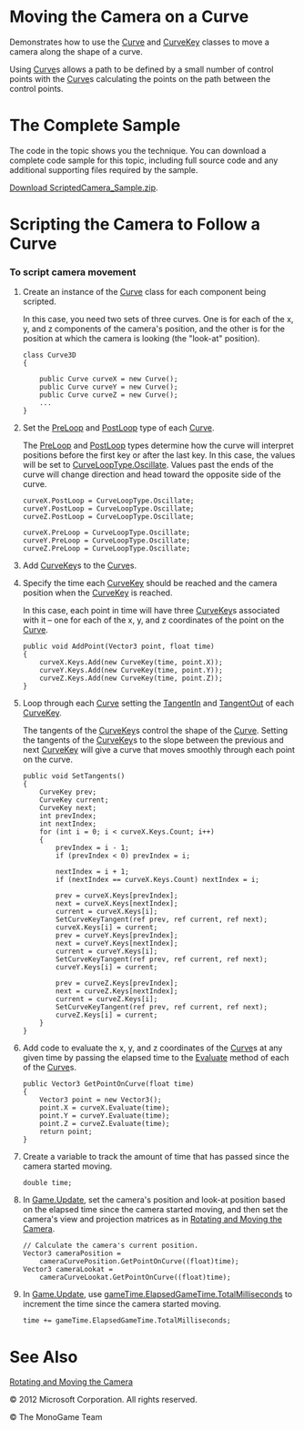 

# Moving the Camera on a Curve

Demonstrates how to use the [Curve](xref:Microsoft.Xna.Framework.Curve) and [CurveKey](xref:Microsoft.Xna.Framework.CurveKey) classes to move a camera along the shape of a curve.

Using [Curve](xref:Microsoft.Xna.Framework.Curve)s allows a path to be defined by a small number of control points with the [Curve](xref:Microsoft.Xna.Framework.Curve)s calculating the points on the path between the control points.

# The Complete Sample

The code in the topic shows you the technique. You can download a complete code sample for this topic, including full source code and any additional supporting files required by the sample.

[Download ScriptedCamera_Sample.zip](http://go.microsoft.com/fwlink/?LinkId=258725).

# Scripting the Camera to Follow a Curve

### To script camera movement

1.  Create an instance of the [Curve](xref:Microsoft.Xna.Framework.Curve) class for each component being scripted.
    
    In this case, you need two sets of three curves. One is for each of the x, y, and z components of the camera's position, and the other is for the position at which the camera is looking (the "look-at" position).
    
    ```
    class Curve3D
    {
    
        public Curve curveX = new Curve();
        public Curve curveY = new Curve();
        public Curve curveZ = new Curve();
        ...
    }
    ```
    
2.  Set the [PreLoop](xref:Microsoft.Xna.Framework.Curve.PreLoop) and [PostLoop](xref:Microsoft.Xna.Framework.Curve.PostLoop) type of each [Curve](xref:Microsoft.Xna.Framework.Curve).
    
    The [PreLoop](xref:Microsoft.Xna.Framework.Curve.PreLoop) and [PostLoop](xref:Microsoft.Xna.Framework.Curve.PostLoop) types determine how the curve will interpret positions before the first key or after the last key. In this case, the values will be set to [CurveLoopType.Oscillate](xref:Microsoft.Xna.Framework.CurveLoopType). Values past the ends of the curve will change direction and head toward the opposite side of the curve.
    
    ```
    curveX.PostLoop = CurveLoopType.Oscillate;
    curveY.PostLoop = CurveLoopType.Oscillate;
    curveZ.PostLoop = CurveLoopType.Oscillate;
    
    curveX.PreLoop = CurveLoopType.Oscillate;
    curveY.PreLoop = CurveLoopType.Oscillate;
    curveZ.PreLoop = CurveLoopType.Oscillate;
    ```
    
3.  Add [CurveKey](xref:Microsoft.Xna.Framework.CurveKey)s to the [Curve](xref:Microsoft.Xna.Framework.Curve)s.
    
4.  Specify the time each [CurveKey](xref:Microsoft.Xna.Framework.CurveKey) should be reached and the camera position when the [CurveKey](xref:Microsoft.Xna.Framework.CurveKey) is reached.
    
    In this case, each point in time will have three [CurveKey](xref:Microsoft.Xna.Framework.CurveKey)s associated with it – one for each of the x, y, and z coordinates of the point on the [Curve](xref:Microsoft.Xna.Framework.Curve).
    
    ```
    public void AddPoint(Vector3 point, float time)
    {
        curveX.Keys.Add(new CurveKey(time, point.X));
        curveY.Keys.Add(new CurveKey(time, point.Y));
        curveZ.Keys.Add(new CurveKey(time, point.Z));
    }
    ```
    
5.  Loop through each [Curve](xref:Microsoft.Xna.Framework.Curve) setting the [TangentIn](xref:Microsoft.Xna.Framework.CurveKey.TangentIn) and [TangentOut](xref:Microsoft.Xna.Framework.CurveKey.TangentOut) of each [CurveKey](xref:Microsoft.Xna.Framework.CurveKey).
    
    The tangents of the [CurveKey](xref:Microsoft.Xna.Framework.CurveKey)s control the shape of the [Curve](xref:Microsoft.Xna.Framework.Curve). Setting the tangents of the [CurveKey](xref:Microsoft.Xna.Framework.CurveKey)s to the slope between the previous and next [CurveKey](xref:Microsoft.Xna.Framework.CurveKey) will give a curve that moves smoothly through each point on the curve.
    
    ```
    public void SetTangents()
    {
        CurveKey prev;
        CurveKey current;
        CurveKey next;
        int prevIndex;
        int nextIndex;
        for (int i = 0; i < curveX.Keys.Count; i++)
        {
            prevIndex = i - 1;
            if (prevIndex < 0) prevIndex = i;
    
            nextIndex = i + 1;
            if (nextIndex == curveX.Keys.Count) nextIndex = i;
    
            prev = curveX.Keys[prevIndex];
            next = curveX.Keys[nextIndex];
            current = curveX.Keys[i];
            SetCurveKeyTangent(ref prev, ref current, ref next);
            curveX.Keys[i] = current;
            prev = curveY.Keys[prevIndex];
            next = curveY.Keys[nextIndex];
            current = curveY.Keys[i];
            SetCurveKeyTangent(ref prev, ref current, ref next);
            curveY.Keys[i] = current;
    
            prev = curveZ.Keys[prevIndex];
            next = curveZ.Keys[nextIndex];
            current = curveZ.Keys[i];
            SetCurveKeyTangent(ref prev, ref current, ref next);
            curveZ.Keys[i] = current;
        }
    }
    ```
    
6.  Add code to evaluate the x, y, and z coordinates of the [Curve](xref:Microsoft.Xna.Framework.Curve)s at any given time by passing the elapsed time to the [Evaluate](xref:Microsoft.Xna.Framework.Curve.Evaluate) method of each of the [Curve](xref:Microsoft.Xna.Framework.Curve)s.
    
    ```
    public Vector3 GetPointOnCurve(float time)
    {
        Vector3 point = new Vector3();
        point.X = curveX.Evaluate(time);
        point.Y = curveY.Evaluate(time);
        point.Z = curveZ.Evaluate(time);
        return point;
    }
    ```
    
7.  Create a variable to track the amount of time that has passed since the camera started moving.
    
    ```
    double time;
    ```
    
8.  In [Game.Update](xref:Microsoft.Xna.Framework.Game.Update), set the camera's position and look-at position based on the elapsed time since the camera started moving, and then set the camera's view and projection matrices as in [Rotating and Moving the Camera](Math_HowTo_RotateMoveCamera.md).
    
    ```
    // Calculate the camera's current position.
    Vector3 cameraPosition =
        cameraCurvePosition.GetPointOnCurve((float)time);
    Vector3 cameraLookat =
        cameraCurveLookat.GetPointOnCurve((float)time);
    ```
    
9.  In [Game.Update](xref:Microsoft.Xna.Framework.Game.Update), use [gameTime.ElapsedGameTime.TotalMilliseconds](xref:Microsoft.Xna.Framework.GameTime.ElapsedGameTime) to increment the time since the camera started moving.
    
    ```
    time += gameTime.ElapsedGameTime.TotalMilliseconds;
    ```
    

# See Also

[Rotating and Moving the Camera](Math_HowTo_RotateMoveCamera.md)  

© 2012 Microsoft Corporation. All rights reserved.  

© The MonoGame Team